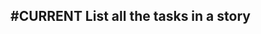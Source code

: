 ## #CURRENT List all the tasks in a story
<!--  #story -->
<!-- created:2023-09-13T01:06:24.152Z task-id:74yjz order:0 story-id:List-tasks-in-a-story -->
